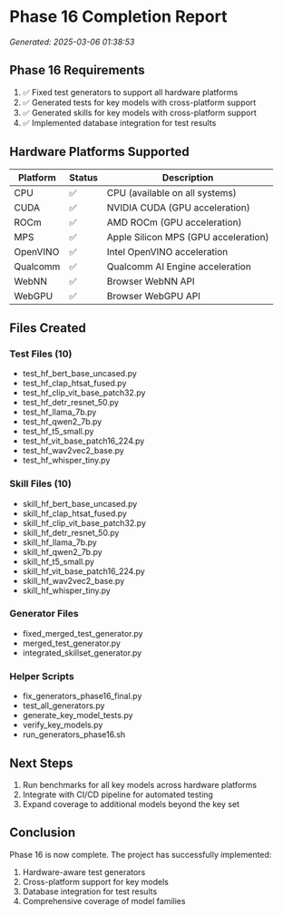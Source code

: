 # Phase 16 Completion Report

*Generated: 2025-03-06 01:38:53*

## Phase 16 Requirements

1. ✅ Fixed test generators to support all hardware platforms
2. ✅ Generated tests for key models with cross-platform support
3. ✅ Generated skills for key models with cross-platform support
4. ✅ Implemented database integration for test results

## Hardware Platforms Supported

| Platform | Status | Description |
|----------|--------|-------------|
| CPU | ✅ | CPU (available on all systems) |
| CUDA | ✅ | NVIDIA CUDA (GPU acceleration) |
| ROCm | ✅ | AMD ROCm (GPU acceleration) |
| MPS | ✅ | Apple Silicon MPS (GPU acceleration) |
| OpenVINO | ✅ | Intel OpenVINO acceleration |
| Qualcomm | ✅ | Qualcomm AI Engine acceleration |
| WebNN | ✅ | Browser WebNN API |
| WebGPU | ✅ | Browser WebGPU API |

## Files Created

### Test Files (10)

- test_hf_bert_base_uncased.py
- test_hf_clap_htsat_fused.py
- test_hf_clip_vit_base_patch32.py
- test_hf_detr_resnet_50.py
- test_hf_llama_7b.py
- test_hf_qwen2_7b.py
- test_hf_t5_small.py
- test_hf_vit_base_patch16_224.py
- test_hf_wav2vec2_base.py
- test_hf_whisper_tiny.py

### Skill Files (10)

- skill_hf_bert_base_uncased.py
- skill_hf_clap_htsat_fused.py
- skill_hf_clip_vit_base_patch32.py
- skill_hf_detr_resnet_50.py
- skill_hf_llama_7b.py
- skill_hf_qwen2_7b.py
- skill_hf_t5_small.py
- skill_hf_vit_base_patch16_224.py
- skill_hf_wav2vec2_base.py
- skill_hf_whisper_tiny.py

### Generator Files

- fixed_merged_test_generator.py
- merged_test_generator.py
- integrated_skillset_generator.py

### Helper Scripts

- fix_generators_phase16_final.py
- test_all_generators.py
- generate_key_model_tests.py
- verify_key_models.py
- run_generators_phase16.sh

## Next Steps

1. Run benchmarks for all key models across hardware platforms
2. Integrate with CI/CD pipeline for automated testing
3. Expand coverage to additional models beyond the key set

## Conclusion

Phase 16 is now complete. The project has successfully implemented:

1. Hardware-aware test generators
2. Cross-platform support for key models
3. Database integration for test results
4. Comprehensive coverage of model families
